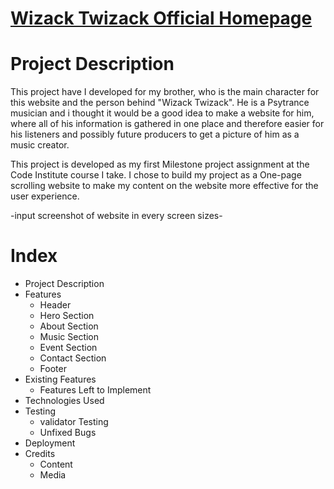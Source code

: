 
# [Wizack Twizack Official Homepage](stinaaxelsson.github.io/milestone-p1/)

# Project Description 

<p>This project have I developed for my brother, who is the main character for this website and the person behind "Wizack Twizack". He is a Psytrance musician and i thought it would be a good idea to make a website for him, where all of his information is gathered in one place and therefore easier for his listeners and possibly future producers to get a picture of him as a music creator.

This project is developed as my first Milestone project assignment at the Code Institute course I take. I chose to build my project as a One-page scrolling website to make my content on the website more effective for the user experience.

-input screenshot of website in every screen sizes-

# Index 

* Project Description
* Features
  * Header
  * Hero Section
  * About Section
  * Music Section
  * Event Section
  * Contact Section
  * Footer
* Existing Features
  * Features Left to Implement
* Technologies Used
* Testing
  * validator Testing
  * Unfixed Bugs
* Deployment
* Credits
  * Content
  * Media

